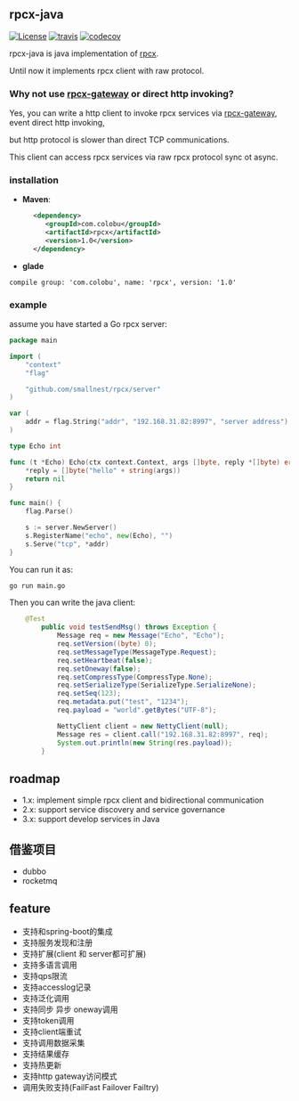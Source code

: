 ## rpcx-java

[![License](https://img.shields.io/:license-apache%202-blue.svg)](https://opensource.org/licenses/Apache-2.0)  [![travis](https://travis-ci.org/smallnest/rpcx-java.svg?branch=master)](https://travis-ci.org/smallnest/rpcx-java) [![codecov](https://codecov.io/gh/smallnest/rpcx-java/branch/master/graph/badge.svg)](https://codecov.io/gh/smallnest/rpcx-java)


rpcx-java is java implementation of [rpcx](https://github.com/smallnest/rpcx).

Until now it implements rpcx client with raw protocol.


### Why not use [rpcx-gateway](https://github.com/rpcx-ecosystem/rpcx-gateway) or direct http invoking?

Yes, you can write a http client to invoke rpcx services via [rpcx-gateway](https://github.com/rpcx-ecosystem/rpcx-gateway), event direct http invoking,

but http protocol is slower than direct TCP communications.

This client can access rpcx services via raw rpcx protocol sync ot async.

### installation

- **Maven**:
```xml
      <dependency>
         <groupId>com.colobu</groupId>
         <artifactId>rpcx</artifactId>
         <version>1.0</version>
      </dependency>
```

- **glade**
```
compile group: 'com.colobu', name: 'rpcx', version: '1.0'
```

### example
assume you have started a Go rpcx server:
```go
package main

import (
	"context"
	"flag"

	"github.com/smallnest/rpcx/server"
)

var (
	addr = flag.String("addr", "192.168.31.82:8997", "server address")
)

type Echo int

func (t *Echo) Echo(ctx context.Context, args []byte, reply *[]byte) error {
	*reply = []byte("hello" + string(args))
	return nil
}

func main() {
	flag.Parse()

	s := server.NewServer()
	s.RegisterName("echo", new(Echo), "")
	s.Serve("tcp", *addr)
}

```

You can run it as:
```sh
go run main.go
```

Then you can write the java client:

```java
    @Test
        public void testSendMsg() throws Exception {
            Message req = new Message("Echo", "Echo");
            req.setVersion((byte) 0);
            req.setMessageType(MessageType.Request);
            req.setHeartbeat(false);
            req.setOneway(false);
            req.setCompressType(CompressType.None);
            req.setSerializeType(SerializeType.SerializeNone);
            req.setSeq(123);
            req.metadata.put("test", "1234");
            req.payload = "world".getBytes("UTF-8");

            NettyClient client = new NettyClient(null);
            Message res = client.call("192.168.31.82:8997", req);
            System.out.println(new String(res.payload));
        }
```


## roadmap

- 1.x: implement simple rpcx client and bidirectional communication
- 2.x: support service discovery and service governance
- 3.x: support develop services in Java


## 借鉴项目
- dubbo
- rocketmq

## feature
- 支持和spring-boot的集成
- 支持服务发现和注册
- 支持扩展(client 和 server都可扩展)
- 支持多语言调用
- 支持qps限流
- 支持accesslog记录
- 支持泛化调用
- 支持同步 异步 oneway调用
- 支持token调用
- 支持client端重试
- 支持调用数据采集
- 支持结果缓存
- 支持热更新
- 支持http gateway访问模式
- 调用失败支持(FailFast Failover Failtry)
